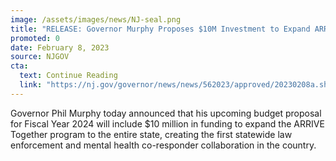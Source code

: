 ```yaml
---
image: /assets/images/news/NJ-seal.png
title: "RELEASE: Governor Murphy Proposes $10M Investment to Expand ARRIVE Together Law Enforcement-Mental Health Collaboration Statewide"
promoted: 0
date: February 8, 2023
source: NJGOV
cta:
  text: Continue Reading
  link: "https://nj.gov/governor/news/news/562023/approved/20230208a.shtml"
---
```


Governor Phil Murphy today announced that his upcoming budget proposal for Fiscal Year 2024 will include $10 million in funding to expand the ARRIVE Together program to the entire state, creating the first statewide law enforcement and mental health co-responder collaboration in the country.
